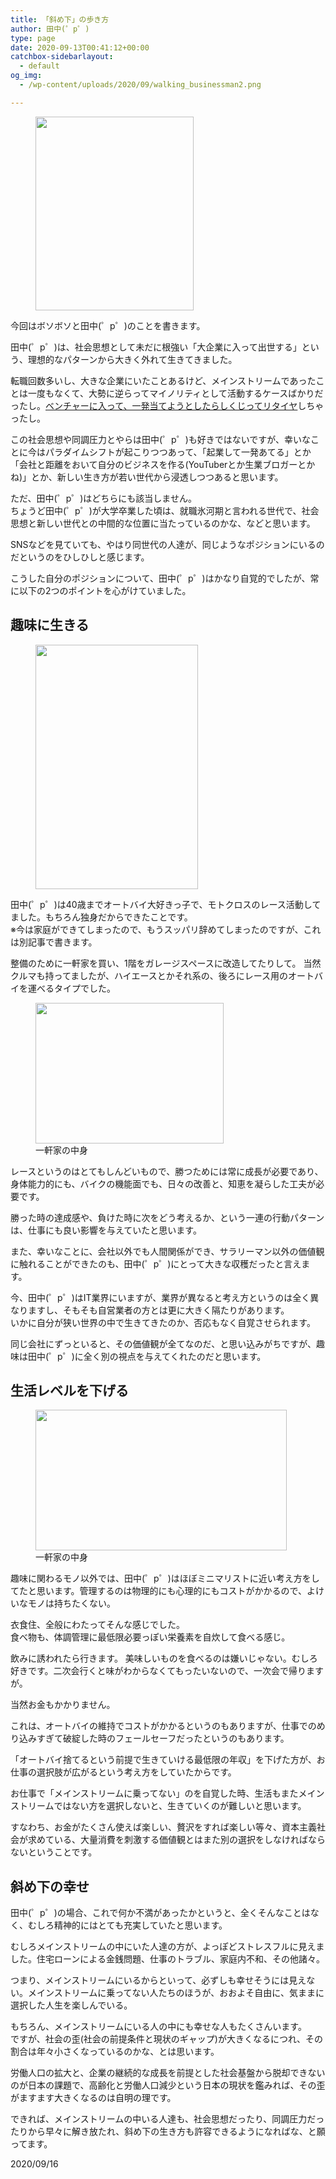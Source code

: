 ```yaml
---
title: 「斜め下」の歩き方
author: 田中(゜p゜)
type: page
date: 2020-09-13T00:41:12+00:00
catchbox-sidebarlayout:
  - default
og_img:
  - /wp-content/uploads/2020/09/walking_businessman2.png

---
```

<div class="wp-block-image">
  <figure class="aligncenter size-large is-resized"><img loading="lazy" src="/wp-content/uploads/2020/09/walking_businessman2.png" alt="" width="253" height="310" /></figure>
</div>

今回はボソボソと田中(゜p゜)のことを書きます。  
  
田中(゜p゜)は、社会思想として未だに根強い「大企業に入って出世する」という、理想的なパターンから大きく外れて生きてきました。  
  
転職回数多いし、大きな企業にいたことあるけど、メインストリームであったことは一度もなくて、大勢に逆らってマイノリティとして活動するケースばかりだったし。[ベンチャーに入って、一発当てようとしたらしくじってリタイヤ][1]しちゃったし。  
  
この社会思想や同調圧力とやらは田中(゜p゜)も好きではないですが、幸いなことに今はパラダイムシフトが起こりつつあって、「起業して一発あてる」とか「会社と距離をおいて自分のビジネスを作る(YouTuberとか生業ブロガーとかね)」とか、新しい生き方が若い世代から浸透しつつあると思います。  
  
ただ、田中(゜p゜)はどちらにも該当しません。  
ちょうど田中(゜p゜)が大学卒業した頃は、就職氷河期と言われる世代で、社会思想と新しい世代との中間的な位置に当たっているのかな、などと思います。  
  
SNSなどを見ていても、やはり同世代の人達が、同じようなポジションにいるのだというのをひしひしと感じます。  
  
こうした自分のポジションについて、田中(゜p゜)はかなり自覚的でしたが、常に以下の2つのポイントを心がけていました。

## 趣味に生きる

<div class="wp-block-image">
  <figure class="aligncenter size-large is-resized"><img loading="lazy" src="/wp-content/uploads/2020/09/OFV-115.jpg" alt="" width="260" height="391" /></figure>
</div>

田中(゜p゜)は40歳までオートバイ大好きっ子で、モトクロスのレース活動してました。もちろん独身だからできたことです。  
※今は家庭ができてしまったので、もうスッパリ辞めてしまったのですが、これは別記事で書きます。  
  
整備のために一軒家を買い、1階をガレージスペースに改造してたりして。 当然クルマも持ってましたが、ハイエースとかそれ系の、後ろにレース用のオートバイを運べるタイプでした。

<div class="wp-block-image">
  <figure class="aligncenter size-large is-resized"><img loading="lazy" src="/wp-content/uploads/2020/09/IMG_20131128_075650-1024x768.jpg" alt="" class="wp-image-980" width="301" height="225" srcset="https://tmp-net.biz/wp-content/uploads/2020/09/IMG_20131128_075650-1024x768.jpg 1024w, https://tmp-net.biz/wp-content/uploads/2020/09/IMG_20131128_075650-300x225.jpg 300w, https://tmp-net.biz/wp-content/uploads/2020/09/IMG_20131128_075650-768x576.jpg 768w, https://tmp-net.biz/wp-content/uploads/2020/09/IMG_20131128_075650-1536x1152.jpg 1536w, https://tmp-net.biz/wp-content/uploads/2020/09/IMG_20131128_075650.jpg 1600w" sizes="(max-width: 301px) 100vw, 301px" /><figcaption>一軒家の中身</figcaption></figure>
</div>

レースというのはとてもしんどいもので、勝つためには常に成長が必要であり、身体能力的にも、バイクの機能面でも、日々の改善と、知恵を凝らした工夫が必要です。  
  
勝った時の達成感や、負けた時に次をどう考えるか、という一連の行動パターンは、仕事にも良い影響を与えていたと思います。  
  
また、幸いなことに、会社以外でも人間関係ができ、サラリーマン以外の価値観に触れることができたのも、田中(゜p゜)にとって大きな収穫だったと言えます。  
  
今、田中(゜p゜)はIT業界にいますが、業界が異なると考え方というのは全く異なりますし、そもそも自営業者の方とは更に大きく隔たりがあります。  
いかに自分が狭い世界の中で生きてきたのか、否応もなく自覚させられます。  
  
同じ会社にずっといると、その価値観が全てなのだ、と思い込みがちですが、趣味は田中(゜p゜)に全く別の視点を与えてくれたのだと思います。

## 生活レベルを下げる

<div class="wp-block-image">
  <figure class="aligncenter size-large is-resized"><img loading="lazy" src="/wp-content/uploads/2020/09/IMG_20140117_083842.jpg" alt="" class="wp-image-979" width="402" height="225" srcset="https://tmp-net.biz/wp-content/uploads/2020/09/IMG_20140117_083842.jpg 1024w, https://tmp-net.biz/wp-content/uploads/2020/09/IMG_20140117_083842-300x169.jpg 300w, https://tmp-net.biz/wp-content/uploads/2020/09/IMG_20140117_083842-768x432.jpg 768w" sizes="(max-width: 402px) 100vw, 402px" /><figcaption>一軒家の中身</figcaption></figure>
</div>

趣味に関わるモノ以外では、田中(゜p゜)はほぼミニマリストに近い考え方をしてたと思います。管理するのは物理的にも心理的にもコストがかかるので、よけいなモノは持ちたくない。  
  
衣食住、全般にわたってそんな感じでした。  
食べ物も、体調管理に最低限必要っぽい栄養素を自炊して食べる感じ。  
  
飲みに誘われたら行きます。 美味しいものを食べるのは嫌いじゃない。むしろ好きです。二次会行くと味がわからなくてもったいないので、一次会で帰りますが。  
  
当然お金もかかりません。  
  
これは、オートバイの維持でコストがかかるというのもありますが、仕事でのめり込みすぎて破綻した時のフェールセーフだったというのもあります。  
  
「オートバイ捨てるという前提で生きていける最低限の年収」を下げた方が、お仕事の選択肢が広がるという考え方をしていたからです。  
  
お仕事で「メインストリームに乗ってない」のを自覚した時、生活もまたメインストリームではない方を選択しないと、生きていくのが難しいと思います。

すなわち、お金がたくさん使えば楽しい、贅沢をすれば楽しい等々、資本主義社会が求めている、大量消費を刺激する価値観とはまた別の選択をしなければならないということです。

## 斜め下の幸せ

田中(゜p゜)の場合、これで何か不満があったかというと、全くそんなことはなく、むしろ精神的にはとても充実していたと思います。

むしろメインストリームの中にいた人達の方が、よっぽどストレスフルに見えました。住宅ローンによる金銭問題、仕事のトラブル、家庭内不和、その他諸々。  
  
つまり、メインストリームにいるからといって、必ずしも幸せそうには見えない。メインストリームに乗ってない人たちのほうが、おおよそ自由に、気ままに選択した人生を楽しんでいる。  
  
もちろん、メインストリームにいる人の中にも幸せな人もたくさんいます。  
ですが、社会の歪(社会の前提条件と現状のギャップ)が大きくなるにつれ、その割合は年々小さくなっているのかな、とは思います。  
  
労働人口の拡大と、企業の継続的な成長を前提とした社会基盤から脱却できないのが日本の課題で、高齢化と労働人口減少という日本の現状を鑑みれば、その歪がますます大きくなるのは自明の理です。  
  
できれば、メインストリームの中いる人達も、社会思想だったり、同調圧力だったりから早々に解き放たれ、斜め下の生き方も許容できるようになればな、と願ってます。

<p class="has-text-align-right">
  2020/09/16
</p>

 [1]: /article/retire-by-companys-future/